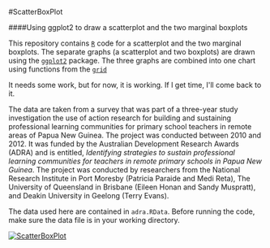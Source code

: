 #ScatterBoxPlot

####Using ggplot2 to draw a scatterplot and the two marginal boxplots

This repository contains [`R`](http://www.cran.r-project.org/) code for a scatterplot and the two marginal boxplots. The separate graphs (a scatterplot and two boxplots) are drawn using the [`ggplot2`](http://cran.r-project.org/web/packages/ggplot2/) package. The three graphs are combined into one chart using functions from the [`grid`](http://stat.ethz.ch/R-manual/R-patched/library/grid/html/00Index.html)

It needs some work, but for now, it is working. If I get time, I'll come back to it. 

The data are taken from a survey that was part of a three-year study investigation the use of action research for building and sustaining professional learning communities for primary school teachers in remote areas of Papua New Guinea. The project was conducted between 2010 and 2012. It was funded by the Australian Development Research Awards (ADRA) and is entitled, *Identifying strategies to sustain professional learning communities for teachers in remote primary schools in Papua New Guinea*. The project was conducted by researchers from the National Research Institute in Port Moresby (Patricia Paraide and Medi Reta), The University of Queensland in Brisbane (Eileen Honan and Sandy Muspratt), and Deakin University in Geelong (Terry Evans).

The data used here are contained in `adra.RData`. Before running the code, make sure the data file is in your working directory.

[![ScatterBoxPlot](https://dl.dropbox.com/u/16954433/ScatterBox.png)](https://dl.dropbox.com/u/16954433/ScatterBox.png)


